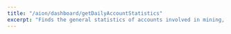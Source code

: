 ```yaml
---
title: "/aion/dashboard/getDailyAccountStatistics"
excerpt: "Finds the general statistics of accounts involved in mining, inbound transactions, and outbound transactions within the last 24 hours"
---
```

